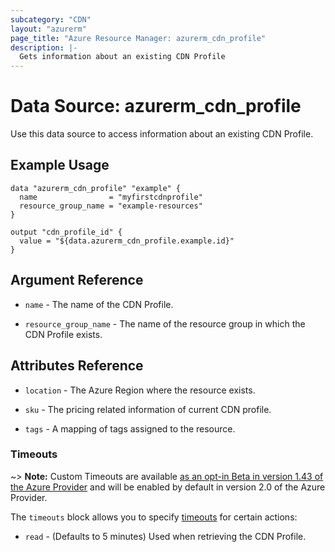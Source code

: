 ```yaml
---
subcategory: "CDN"
layout: "azurerm"
page_title: "Azure Resource Manager: azurerm_cdn_profile"
description: |-
  Gets information about an existing CDN Profile
---
```


# Data Source: azurerm_cdn_profile

Use this data source to access information about an existing CDN Profile.

## Example Usage

```hcl
data "azurerm_cdn_profile" "example" {
  name                = "myfirstcdnprofile"
  resource_group_name = "example-resources"
}

output "cdn_profile_id" {
  value = "${data.azurerm_cdn_profile.example.id}"
}
```

## Argument Reference

* `name` - The name of the CDN Profile.

* `resource_group_name` - The name of the resource group in which the CDN Profile exists.

## Attributes Reference

* `location` - The Azure Region where the resource exists.

* `sku` - The pricing related information of current CDN profile.

* `tags` - A mapping of tags assigned to the resource.

### Timeouts

~> **Note:** Custom Timeouts are available [as an opt-in Beta in version 1.43 of the Azure Provider](/docs/providers/azurerm/guides/2.0-beta.html) and will be enabled by default in version 2.0 of the Azure Provider.

The `timeouts` block allows you to specify [timeouts](https://www.terraform.io/docs/configuration/resources.html#timeouts) for certain actions:

* `read` - (Defaults to 5 minutes) Used when retrieving the CDN Profile.

